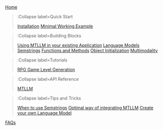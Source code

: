 [Home](/)

> :Collapse label=Quick Start
>
> [Installation](/docs/quickstart/installation)
> [Minimal Working Example](/docs/quickstart/minimal-working-example)

> :Collapse label=Building Blocks
>
> [Using MTLLM in your existing Application](/docs/building-blocks/existing_application)
> [Language Models](/docs/building-blocks/language_models)
> [Semstrings](/docs/building-blocks/semstrings)
> [Functions and Methods](/docs/building-blocks/functions_methods)
> [Object Initialization](/docs/building-blocks/object_init)
> [Multimodality](/docs/building-blocks/multimodality)

> :Collapse label=Tutorials
>
> [RPG Game Level Generation](/docs/tutorials/rpg_game)

> :Collapse label=API Reference
>
> [MTLLM](/docs/api/mtllm)


> :Collapse label=Tips and Tricks
>
> [When to use Semstrings](/docs/tips-n-tricks/when_to_use_semstrings)
> [Optimal way of integrating MTLLM](/docs/tips-n-tricks/optimal_way)
> [Create your own Language Model](/docs/tips-n-tricks/create_own_lm)

[FAQs](/docs/faqs)